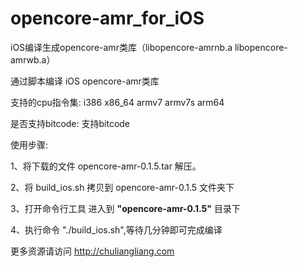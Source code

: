 # opencore-amr_for_iOS
iOS编译生成opencore-amr类库（libopencore-amrnb.a libopencore-amrwb.a）

通过脚本编译 iOS opencore-amr类库

支持的cpu指令集: i386 x86_64 armv7 armv7s arm64

是否支持bitcode: 支持bitcode

使用步骤:

1、将下载的文件 opencore-amr-0.1.5.tar 解压。

2、将 build_ios.sh 拷贝到 opencore-amr-0.1.5 文件夹下

3、打开命令行工具 进入到 __"opencore-amr-0.1.5"__ 目录下

4、执行命令 "./build_ios.sh",等待几分钟即可完成编译


更多资源请访问 http://chuliangliang.com
